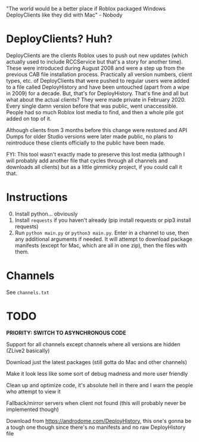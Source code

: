 "The world would be a better place if Roblox packaged Windows DeployClients like they did with Mac" - Nobody

# DeployClients? Huh?
DeployClients are the clients Roblox uses to push out new updates (which actually used to include RCCService but that's a story for another time). These were introduced during August 2008 and were a step up from the previous CAB file installation process. Practically all version numbers, client types, etc. of DeployClients that were pushed to regular users were added to a file called DeployHistory and have been untouched (apart from a wipe in 2009) for a decade. But, that's for DeployHistory. That's fine and all but what about the actual clients? They were made private in February 2020. Every single damn version before that was public, went unaccessible. People had so much Roblox lost media to find, and then a whole pile got added on top of it.

Although clients from 3 months before this change were restored and API Dumps for older Studio versions were later made public, no plans to reintroduce these clients officially to the public have been made.

FYI: This tool wasn't exactly made to preserve this lost media (although I will probably add another file that cycles through all channels and downloads all clients) but as a little gimmicky project, if you could call it that.

# Instructions
0. Install python... obviously
1. Install `requests` if you haven't already (pip install requests or pip3 install requests)
2. Run `python main.py` or `python3 main.py`. Enter in a channel to use, then any additional arguments if needed. It will attempt to download package manifests (except for Mac, which are all in one zip), then the files with them.

# Channels
See `channels.txt`
# TODO

**PRIORITY: SWITCH TO ASYNCHRONOUS CODE**

Support for all channels except channels where all versions are hidden (ZLive2 basically)

Download just the latest packages (still gotta do Mac and other channels)

Make it look less like some sort of debug madness and more user friendly

Clean up and optimize code, it's absolute hell in there and I warn the people who attempt to view it

Fallback/mirror servers when client not found (this will probably never be implemented though)

Download from https://androdome.com/DeployHistory, this one's gonna be a tough one though since there's no manifests and no raw DeployHistory file
